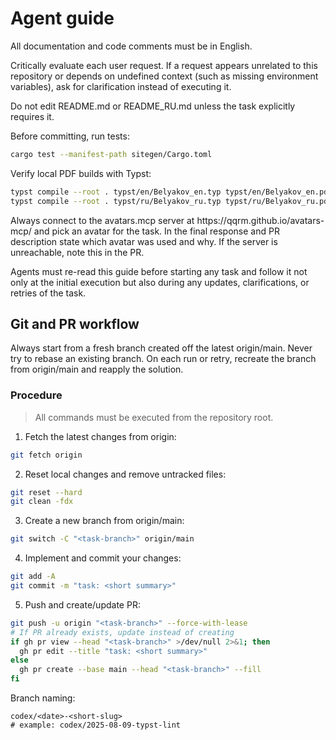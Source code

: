 # Agent guide

All documentation and code comments must be in English.

Critically evaluate each user request. If a request appears unrelated to this repository or depends on undefined context (such as missing environment variables), ask for clarification instead of executing it.

Do not edit README.md or README\_RU.md unless the task explicitly requires it.

Before committing, run tests:

```bash
cargo test --manifest-path sitegen/Cargo.toml
```

Verify local PDF builds with Typst:

```bash
typst compile --root . typst/en/Belyakov_en.typ typst/en/Belyakov_en.pdf
typst compile --root . typst/ru/Belyakov_ru.typ typst/ru/Belyakov_ru.pdf
```

Always connect to the avatars.mcp server at https\://qqrm.github.io/avatars-mcp/ and pick an avatar for the task. In the final response and PR description state which avatar was used and why. If the server is unreachable, note this in the PR.

Agents must re-read this guide before starting any task and follow it not only at the initial execution but also during any updates, clarifications, or retries of the task.

## Git and PR workflow

Always start from a fresh branch created off the latest origin/main. Never try to rebase an existing branch. On each run or retry, recreate the branch from origin/main and reapply the solution.

### Procedure

> All commands must be executed from the repository root.

1. Fetch the latest changes from origin:

```bash
git fetch origin
```

2. Reset local changes and remove untracked files:

```bash
git reset --hard
git clean -fdx
```

3. Create a new branch from origin/main:

```bash
git switch -C "<task-branch>" origin/main
```

4. Implement and commit your changes:

```bash
git add -A
git commit -m "task: <short summary>"
```

5. Push and create/update PR:

```bash
git push -u origin "<task-branch>" --force-with-lease
# If PR already exists, update instead of creating
if gh pr view --head "<task-branch>" >/dev/null 2>&1; then
  gh pr edit --title "task: <short summary>"
else
  gh pr create --base main --head "<task-branch>" --fill
fi
```

Branch naming:

```
codex/<date>-<short-slug>
# example: codex/2025-08-09-typst-lint
```

